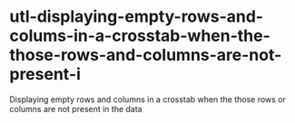 # utl-displaying-empty-rows-and-colums-in-a-crosstab-when-the-those-rows-and-columns-are-not-present-i
Displaying empty rows and columns in a crosstab when the those rows or columns are not present in the data
